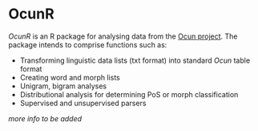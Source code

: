 # OcunR

*OcunR* is an R package for analysing data from the [Ocun project](https://ocun.latip.com.br). The package intends to comprise functions such as:

- Transforming linguistic data lists (txt format) into standard *Ocun* table format
- Creating word and morph lists
- Unigram, bigram analyses
- Distributional analysis for determining PoS or morph classification
- Supervised and unsupervised parsers

_more info to be added_

